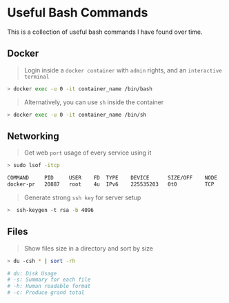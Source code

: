 # Useful Bash Commands

This is a collection of useful bash commands I have found over time.

## Docker

> Login inside a `docker container` with `admin` rights, and an `interactive terminal`

``` bash
> docker exec -u 0 -it container_name /bin/bash
```

> Alternatively, you can use `sh` inside the container

``` bash
> docker exec -u 0 -it container_name /bin/sh
```

## Networking

> Get web `port` usage of every service using it

``` bash
> sudo lsof -itcp

COMMAND     PID     USER    FD  TYPE    DEVICE      SIZE/OFF    NODE    NAME
docker-pr   20887   root    4u  IPv6    225535203   0t0         TCP     *:1883 (LISTEN)
```

> Generate strong `ssh key` for server setup

```bash
>  ssh-keygen -t rsa -b 4096
```

## Files

> Show files size in a directory and sort by size

```bash
> du -csh * | sort -rh

# du: Disk Usage
# -s: Summary for each file
# -h: Human readable format
# -c: Produce grand total
```
